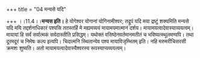 +++
title = "04 मन्यसे यदि"

+++
।।11.4।।**मन्यस इति।** हे योगेश्वर योगानां योगिनामीश्वर; तद्रूपं यदि मया
द्रष्टुं शक्यमिति मन्यसे यदि मयि तद्दर्शनाधिकारं पश्यसि ततस्तर्हि मे
मह्यमव्ययं मायामयमात्मानं दर्शय। मायामयत्वादेवास्याव्ययत्वम्। मायायां हि
सर्वं सर्वात्मकं सर्वदास्तीति प्रसिद्धम्। यथोक्तं वसिष्ठेनवर्तमानमतीतं च
भविष्यत्स्थूलमण्वपि। तथा दूरमदूरं च निमेषः कल्प इत्यपि। चिदात्मनि
स्थितान्येव पश्य मायाविजृम्भितम् इति। नहि मरुमरीचिसरसी क्रमशः शुष्यति।
अतो मायामयत्वादेवास्यैश्वरस्य रूपस्याप्यव्ययत्वम्।
